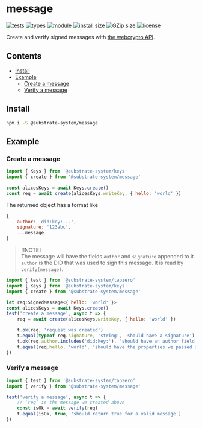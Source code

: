 # message

[![tests](https://img.shields.io/github/actions/workflow/status/substrate-system/message/nodejs.yml?style=flat-square)](https://github.com/substrate-system/message/actions/workflows/nodejs.yml)
[![types](https://img.shields.io/npm/types/msgpackr?style=flat-square)](README.md)
[![module](https://img.shields.io/badge/module-ESM%2FCJS-blue?style=flat-square)](README.md)
[![install size](https://flat.badgen.net/packagephobia/install/@substrate-system/message)](https://packagephobia.com/result?p=@substrate-system/message)
[![GZip size](https://flat.badgen.net/bundlephobia/minzip/@substrate-system/message)](https://bundlephobia.com/package/@substrate-system/message)
[![license](https://img.shields.io/badge/license-Big_Time-blue?style=flat-square)](LICENSE)


Create and verify signed messages with [the webcrypto API](https://developer.mozilla.org/en-US/docs/Web/API/Web_Crypto_API).


## Contents

<!-- toc -->

- [Install](#install)
- [Example](#example)
  * [Create a message](#create-a-message)
  * [Verify a message](#verify-a-message)

<!-- tocstop -->

## Install

```sh
npm i -S @substrate-system/message
```

## Example

### Create a message
```js
import { Keys } from '@substrate-system/keys'
import { create } from '@substrate-system/message'

const alicesKeys = await Keys.create()
const req = await create(alicesKeys.writeKey, { hello: 'world' })
```

The returned object has a format like
```js
{
    author: 'did:key:...',
    signature: '123abc',
    ...message
}
```

>
> [!NOTE]  
> The message will have the fields `author` and `signature` appended to it.
> `author` is the DID that was used to sign this message. It is read
> by `verify(message)`.
>

```js
import { test } from '@substrate-system/tapzero'
import { Keys } from '@substrate-system/keys'
import { create } from '@substrate-system/message'

let req:SignedMessage<{ hello: 'world' }>
const alicesKeys = await Keys.create()
test('create a message', async t => {
    req = await create(alicesKeys.writeKey, { hello: 'world' })

    t.ok(req, 'request was created')
    t.equal(typeof req.signature, 'string', 'should have a signature')
    t.ok(req.author.includes('did:key:'), 'should have an author field')
    t.equal(req.hello, 'world', 'should have the properties we passed in')
})
```

### Verify a message
```js
import { test } from '@substrate-system/tapzero'
import { verify } from '@substrate-system/message'

test('verify a message', async t => {
    // `req` is the message we created above
    const isOk = await verify(req)
    t.equal(isOk, true, 'should return true for a valid message')
})
```

